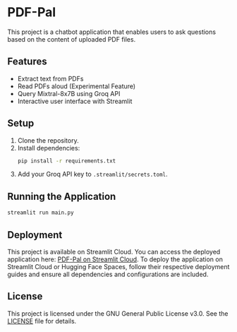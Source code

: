 # PDF-Pal

This project is a chatbot application that enables users to ask questions based on the content of uploaded PDF files.

## Features

- Extract text from PDFs
- Read PDFs aloud (Experimental Feature)
- Query Mixtral-8x7B using Groq API
- Interactive user interface with Streamlit

## Setup

1. Clone the repository.
2. Install dependencies:
    ```bash
    pip install -r requirements.txt
    ```
3. Add your Groq API key to `.streamlit/secrets.toml`.

## Running the Application

```bash
streamlit run main.py
```

## Deployment

This project is available on Streamlit Cloud. You can access the deployed application here: [PDF-Pal on Streamlit Cloud](https://pdf-pal-tqtkhy2bb9wqnrnimkcaff.streamlit.app/). To deploy the application on Streamlit Cloud or Hugging Face Spaces, follow their respective deployment guides and ensure all dependencies and configurations are included.

## License

This project is licensed under the GNU General Public License v3.0. See the [LICENSE](LICENSE) file for details.